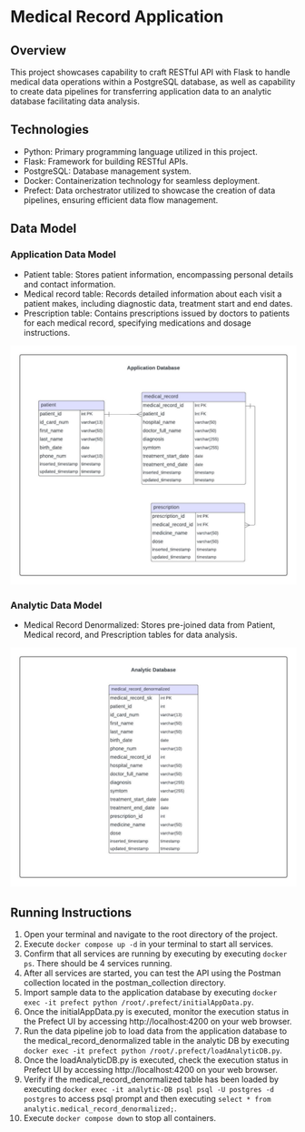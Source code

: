 # __Medical Record Application__
## __Overview__
This project showcases capability to craft RESTful API with Flask to handle medical data operations within a PostgreSQL database, as well as capability to create data pipelines for transferring application data to an analytic database facilitating data analysis.

## __Technologies__
- Python: Primary programming language utilized in this project.
- Flask: Framework for building RESTful APIs.
- PostgreSQL: Database management system.
- Docker: Containerization technology for seamless deployment.
- Prefect: Data orchestrator utilized to showcase the creation of data pipelines, ensuring efficient data flow management.

## __Data Model__
### __Application Data Model__
- Patient table: Stores patient information, encompassing personal details and contact information.
- Medical record table: Records detailed information about each visit a patient makes, including diagnostic data, treatment start and end dates.
- Prescription table: Contains prescriptions issued by doctors to patients for each medical record, specifying medications and dosage instructions.

![Application DB ERD](ApplicationDB_ERD.jpeg)

### __Analytic Data Model__
- Medical Record Denormalized: Stores pre-joined data from Patient, Medical record, and Prescription tables for data analysis.

![Analytic DB ERD](AnalyticDB_ERD.jpeg)

## __Running Instructions__
1. Open your terminal and navigate to the root directory of the project.
2. Execute `docker compose up -d` in your terminal to start all services.
3. Confirm that all services are running by executing by executing `docker ps`. There should be 4 services running.
4. After all services are started, you can test the API using the Postman collection located in the postman_collection directory.
5. Import sample data to the application database by executing `docker exec -it prefect python /root/.prefect/initialAppData.py`.
6. Once the initialAppData.py is executed, monitor the execution status in the Prefect UI by accessing http://localhost:4200 on your web browser.
7. Run the data pipeline job to load data from the application database to the medical_record_denormalized table in the analytic DB by executing `docker exec -it prefect python /root/.prefect/loadAnalyticDB.py`.
8. Once the loadAnalyticDB.py is executed, check the execution status in Prefect UI by accessing http://localhost:4200 on your web browser.
9. Verify if the medical_record_denormalized table has been loaded by executing `docker exec -it analytic-DB psql psql -U postgres -d postgres` to access psql prompt and then executing `select * from analytic.medical_record_denormalized;`.
10. Execute `docker compose down` to stop all containers.